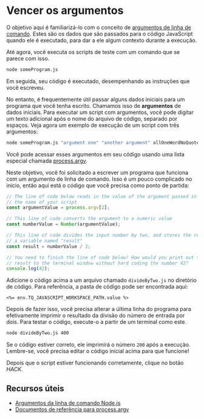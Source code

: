 # Vencer os argumentos

O objetivo aqui é familiarizá-lo com o conceito de [argumentos de linha de comando](https://nodejs.org/en/knowledge/command-line/how-to-parse-command-line-arguments/). Estes são os dados que são passados para o código JavaScript quando ele é executado, para dar a ele algum contexto durante a execução.

Até agora, você executa os scripts de teste com um comando que se parece com isso.

```bash
node someProgram.js
```

Em seguida, seu código é executado, desempenhando as instruções que você escreveu.

No entanto, é frequentemente útil passar alguns dados iniciais para um programa que você tenha escrito. Chamamos isso de **argumentos** de dados iniciais. Para executar um script com argumentos, você pode digitar um texto adicional após o nome do arquivo de código, separado por espaços. Veja agora um exemplo de execução de um script com três argumentos:

```bash
node someProgram.js "argument one" "another argument" allOneWordNoQuotes
```

Você pode acessar esses argumentos em seu código usando uma lista especial chamada [process.argv](https://nodejs.org/docs/latest/api/process.html#process_process_argv).

Neste objetivo, você foi solicitado a escrever um programa que funciona com um argumento de linha de comando. Isso é um pouco complicado no início, então aqui está o código que você precisa como ponto de partida:

```js
// The line of code below reads in the value of the argument passed in after
// the name of your script
const argumentValue = process.argv[2];

// This line of code converts the argument to a numeric value
const numberValue = Number(argumentValue);

// This line of code divides the input number by two, and stores the result in
// a variable named "result"
const result = numberValue / 2;

// You need to finish the line of code below! How would you print out the
// result to the terminal window without hard coding the number 42?
console.log(42);
```

Adicione o código acima a um arquivo chamado `divideByTwo.js` no diretório de código. Para referência, a pasta de código pode ser encontrada aqui:

`<%= env.TQ_JAVASCRIPT_WORKSPACE_PATH.value %>`

Depois de fazer isso, você precisa alterar a última linha do programa para efetivamente imprimir o resultado da divisão do número de entrada por dois. Para testar o código, execute-o a partir de um terminal como este.

```bash
node divideByTwo.js 400
```

Se o código estiver correto, ele imprimirá o número `200` após a execução. Lembre-se, você precisa editar o código inicial acima para que funcione!

Depois que o script estiver funcionando corretamente, clique no botão *HACK*.

## Recursos úteis

* [Argumentos da linha de comando Node.js](https://nodejs.org/en/knowledge/command-line/how-to-parse-command-line-arguments/)
* [Documentos de referência para process.argv](https://nodejs.org/docs/latest/api/process.html#process_process_argv)